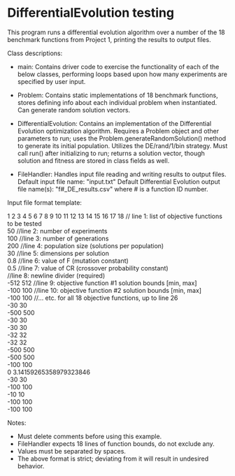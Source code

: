 # DifferentialEvolution testing

This program runs a differential evolution algorithm over a number of the 18 benchmark functions from Project 1,
printing the results to output files.

Class descriptions:

- main: Contains driver code to exercise the functionality of each of the below classes, performing loops based upon how many experiments are specified by user input.

- Problem: Contains static implementations of 18 benchmark functions, stores defining info about each individual problem when instantiated. 
Can generate random solution vectors.

- DifferentialEvolution: Contains an implementation of the Differential Evolution optimization algorithm. Requires a Problem object and other parameters to run; uses 
the Problem.generateRandomSolution() method to generate its initial population. Utilizes the DE/rand/1/bin strategy. Must call run() after initializing to run; returns 
a solution vector, though solution and fitness are stored in class fields as well.

- FileHandler: Handles input file reading and writing results to output files.
Default input file name: "input.txt"
Default Differential Evolution output file name(s): "f#_DE_results.csv" where # is a function ID number.

Input file format template:

1 2 3 4 5 6 7 8 9 10 11 12 13 14 15 16 17 18	// line 1: list of objective functions to be tested  
50		//line 2: number of experiments  
100		//line 3: number of generations  
200		//line 4: population size (solutions per population)  
30		//line 5: dimensions per solution  
0.8		//line 6: value of F (mutation constant)  
0.5		//line 7: value of CR (crossover probability constant)  
		//line 8: newline divider (required)  
-512 512	//line 9: objective function #1 solution bounds [min, max]  
-100 100	//line 10: objective function #2 solution bounds [min, max]  
-100 100	//... etc. for all 18 objective functions, up to line 26  
-30 30  
-500 500  
-30 30  
-30 30  
-32 32  
-32 32  
-500 500  
-500 500  
-100 100  
0 3.14159265358979323846  
-30 30  
-100 100  
-10 10  
-100 100  
-100 100  

Notes:  
- Must delete comments before using this example.
- FileHandler expects 18 lines of function bounds, do not exclude any.
- Values must be separated by spaces.
- The above format is strict; deviating from it will result in undesired behavior.